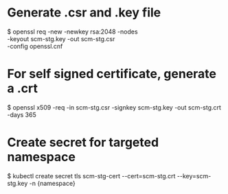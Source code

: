 # Generate .csr and .key file

$ openssl req -new -newkey rsa:2048 -nodes \
  -keyout scm-stg.key -out scm-stg.csr \
  -config openssl.cnf

# For self signed certificate, generate a .crt

$ openssl x509 -req -in scm-stg.csr -signkey scm-stg.key -out scm-stg.crt -days 365

# Create secret for targeted namespace

$ kubectl create secret tls scm-stg-cert --cert=scm-stg.crt --key=scm-stg.key  -n {namespace}
